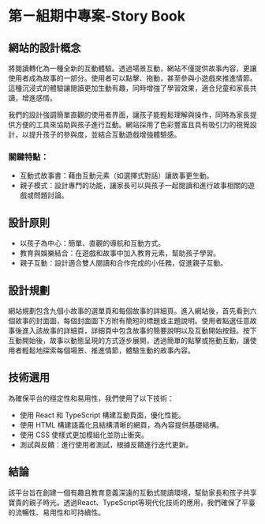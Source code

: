 # 第ㄧ組期中專案-Story Book

## 網站的設計概念
將閱讀轉化為一種全新的互動體驗。透過場景互動，網站不僅提供故事內容，更讓使用者成為故事的一部分。使用者可以點擊、拖動，甚至參與小遊戲來推進情節。這種沉浸式的體驗讓閱讀更加生動有趣，同時增強了學習效果，適合兒童和家長共讀，增進感情。

我們的設計強調簡單直觀的使用者界面，讓孩子能輕鬆理解與操作，同時為家長提供方便的工具來協助與孩子進行互動。網站採用了色彩豐富且具有吸引力的視覺設計，以提升孩子的參與度，並結合互動遊戲增強體驗感。

### 關鍵特點：
* 互動式故事書：藉由互動元素（如選擇式對話）讓故事更生動。
* 親子模式：設計專門的功能，讓家長可以與孩子一起閱讀和進行故事相關的遊戲或問題討論。

## 設計原則
* 以孩子為中心：簡單、直觀的導航和互動方式。
* 教育與娛樂結合：在遊戲和故事中加入教育元素，幫助孩子學習。
* 親子互動：設計適合雙人閱讀和合作完成的小任務，促進親子互動。

## 設計規劃
網站規劃包含九個小故事的選單頁和每個故事的詳細頁。進入網站後，首先看到六個故事的封面圖，每個封面圖下方附有簡短的標題或主題說明。使用者點選任意故事後進入該故事的詳細頁，詳細頁中包含故事的簡要說明以及互動開始按鈕。按下互動開始後，故事以動態呈現的方式逐步展開，透過簡單的點擊或拖動互動，讓使用者輕鬆地探索每個場景、推進情節，體驗生動的故事內容。

## 技術選用
為確保平台的穩定性和易用性，我們使用了以下技術：
* 使用 React 和 TypeScript 構建互動頁面，優化性能。
* 使用 HTML 構建語義化且結構清晰的網頁，為內容提供基礎結構。
* 使用 CSS 使樣式更加模組化並防止衝突。
* 測試與反饋：進行使用者測試，根據反饋進行迭代更新。

## 結論
該平台旨在創建一個有趣且教育意義深遠的互動式閱讀環境，幫助家長和孩子共享寶貴的親子時光。透過React、TypeScript等現代化技術的應用，我們確保了平臺的流暢性、易用性和可持續性。